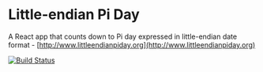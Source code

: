 # Little-endian Pi Day

A React app that counts down to Pi day expressed in little-endian date format - [http://www.littleendianpiday.org](http://www.littleendianpiday.org)

[![Build Status](https://travis-ci.org/eadmundo/little-endian-pi-day.svg?branch=master)](https://travis-ci.org/eadmundo/little-endian-pi-day)